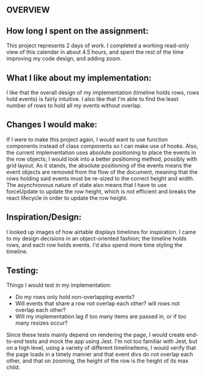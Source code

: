 ## OVERVIEW

## How long I spent on the assignment:

This project represents 2 days of work. I completed a working read-only view of this calendar in about 4.5 hours, and spent the rest of the time improving my code design, and adding zoom.

## What I like about my implementation:

I like that the overall design of my implementation (timeline holds rows, rows hold events) is fairly intuitive. I also like that I'm able to find the least number of rows to hold all my events without overlap.

## Changes I would make:

If I were to make this project again, I would want to use function components instead of class components so I can make use of hooks. Also, the current implementation uses absolute positioning to place the events in the row objects; I would look into a better positioning method, possibly with grid layout. As it stands, the absolute positioning of the events means the event objects are removed from the flow of the document, meaning that the rows holding said events must be re-sized to the correct height and width. The asynchronous nature of state also means that I have to use forceUpdate to update the row height, which is not efficient and breaks the react lifecycle in order to update the row height.

## Inspiration/Design:

I looked up images of how airtable displays timelines for inspiration. I came to my design decisions in an object-oriented fashion; the timeline holds rows, and each row holds events. I'd also spend more time styling the timeline.

## Testing:

Things I would test in my implementation:
* Do my rows only hold non-overlapping events?
* Will events that share a row not overlap each other? will rows not overlap each other? 
* Will my implementation lag if too many items are passed in, or if too many resizes occur?

Since these tests mainly depend on rendering the page, I would create end-to-end tests and mock the app using Jest. I'm not too familiar with Jest, but on a high level, using a variety of different timelineItems, I would verify that the page loads in a timely manner and that event divs do not overlap each other, and that on zooming, the height of the row is the height of its max child.
